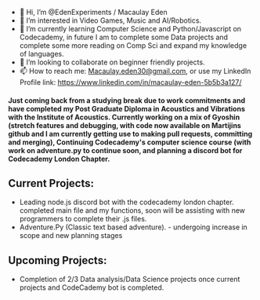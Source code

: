 - 👋 Hi, I’m @EdenExperiments /  Macaulay Eden
- 👀 I’m interested in Video Games, Music and AI/Robotics.
- 🌱 I’m currently learning Computer Science and Python/Javascript on Codecademy, in future I am to complete some Data projects and complete some more reading on Comp Sci and expand my knowledge of languages. 
- 💞️ I’m looking to collaborate on beginner friendly projects.
- 📫 How to reach me: Macaulay.eden30@gmail.com, or use my LinkedIn Profile link: https://www.linkedin.com/in/macaulay-eden-5b5b3a127/

#### Just coming back from a studying break due to work commitments and have completed my Post Graduate Diploma in Acoustics and Vibrations with the Institute of Acoustics. Currently working on a mix of Gyoshin (stretch features and debugging, with code now available on Martijins github and I am currently getting use to making pull requests, committing and merging), Continuing Codecademy's computer science course (with work on adventure.py to continue soon, and planning a discord bot for Codecademy London Chapter. 

## Current Projects:
- Leading node.js discord bot with the codecademy london chapter. completed main file and my functions, soon will be assisting with new programmers to complete their .js files.
- Adventure.Py (Classic text based adventure). - undergoing increase in scope and new planning stages

## Upcoming Projects:

- Completion of 2/3 Data analysis/Data Science projects once current projects and CodeCademy bot is completed.


<!---
EdenExperiments/EdenExperiments is a ✨ special ✨ repository because its `README.md` (this file) appears on your GitHub profile.
You can click the Preview link to take a look at your changes.
--->
